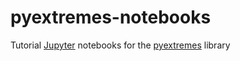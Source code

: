 # pyextremes-notebooks
Tutorial [Jupyter](https://jupyter.org/) notebooks for the [pyextremes](https://github.com/georgebv/pyextremes) library
